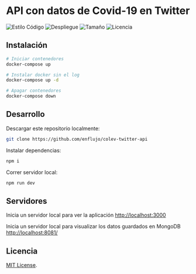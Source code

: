 # API con datos de Covid-19 en Twitter

![Estilo Código](https://github.com/enflujo/colev-twitter-api/actions/workflows/estilo-codigo.yml/badge.svg)
![Despliegue](https://github.com/enflujo/colev-twitter-api/actions/workflows/despliegue.yml/badge.svg)
![Tamaño](https://img.shields.io/github/repo-size/enflujo/colev-twitter-api?color=%235757f7&label=Tama%C3%B1o%20repo&logo=open-access&logoColor=white)
![Licencia](https://img.shields.io/github/license/enflujo/colev-twitter-api?label=Licencia&logo=open-source-initiative&logoColor=white)

## Instalación

```bash
# Iniciar contenedores
docker-compose up

# Instalar docker sin el log
docker-compose up -d

# Apagar contenedores
docker-compose down
```

## Desarrollo

Descargar este repositorio localmente:

```bash
git clone https://github.com/enflujo/colev-twitter-api
```

Instalar dependencias:

```bash
npm i
```

Correr servidor local:

```bash
npm run dev
```

## Servidores

Inicia un servidor local para ver la aplicación [http://localhost:3000](http://localhost:3000)

Inicia un servidor local para visualizar los datos guardados en MongoDB [http://localhost:8081/](http://localhost:8081/)

## Licencia

[MIT License](https://opensource.org/licenses/MIT).
